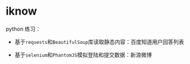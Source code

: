 # iknow

python 练习：

* 基于`requests`和`BeautifulSoup`库读取静态内容：百度知道用户回答列表

* 基于`selenium`和`PhantomJS`模拟登陆和提交数据：新浪微博

